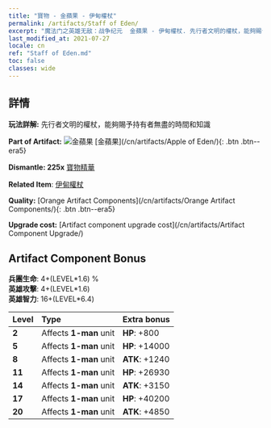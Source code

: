 ```yaml
---
title: "寶物 - 金蘋果 - 伊甸權杖"
permalink: /artifacts/Staff of Eden/
excerpt: "魔法门之英雄无敌：战争纪元  金蘋果 - 伊甸權杖. 先行者文明的權杖，能夠賜予持有者無盡的時間和知識"
last_modified_at: 2021-07-27
locale: cn
ref: "Staff of Eden.md"
toc: false
classes: wide
---
```




## 詳情

 **玩法詳解:** 先行者文明的權杖，能夠賜予持有者無盡的時間和知識

 **Part of Artifact:** ![金蘋果](/images/t/icon_artifact_49.png) [金蘋果](/cn/artifacts/Apple of Eden/){: .btn .btn--era5}

 **Dismantle: 225x** [寶物精華](/cn/Items/con_905/)

 **Related Item**: [伊甸權杖](/cn/Items/art_186/)

 **Quality:** [Orange Artifact Components](/cn/artifacts/Orange Artifact Components/){: .btn .btn--era5}

 **Upgrade cost:** [Artifact component upgrade cost](/cn/artifacts/Artifact Component Upgrade/)

## Artifact Component Bonus

  **兵團生命**: 4+(LEVEL\*1.6) %<br/>**英雄攻擊**: 4+(LEVEL\*1.6)<br/>**英雄智力**: 16+(LEVEL\*6.4)

  |  Level  | Type |    Extra bonus  | 
  |:--------|:-----|:----------------| 
  | **2** | Affects **1-man** unit | **HP**: +800 | 
  | **5** | Affects **1-man** unit | **HP**: +14000 | 
  | **8** | Affects **1-man** unit | **ATK**: +1240 | 
  | **11** | Affects **1-man** unit | **HP**: +26930 | 
  | **14** | Affects **1-man** unit | **ATK**: +3150 | 
  | **17** | Affects **1-man** unit | **HP**: +40200 | 
  | **20** | Affects **1-man** unit | **ATK**: +4850 | 
